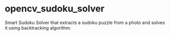 # opencv_sudoku_solver
Smart Sudoku Solver that extracts a sudoku puzzle from a photo and solves it using backtracking algorithm.
